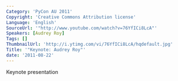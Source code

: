 ```yaml
---
Category: 'PyCon AU 2011'
Copyright: 'Creative Commons Attribution license'
Language: 'English'
SourceUrl: '"http://www.youtube.com/watch?v=76YfICi8LcA"'
Speakers: [Audrey Roy]
Tags: []
ThumbnailUrl: 'http://i.ytimg.com/vi/76YfICi8LcA/hqdefault.jpg'
Title: '"Keynote: Audrey Roy"'
date: '2011-08-22'
---
```

Keynote presentation

